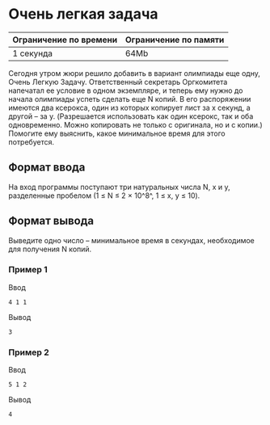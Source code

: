 # Очень легкая задача

| Ограничение по времени |  Ограничение по памяти|
|--|--|
| 1 секунда | 64Mb |

Сегодня утром жюри решило добавить в вариант олимпиады еще одну, Очень Легкую Задачу. Ответственный секретарь Оргкомитета напечатал ее условие в одном экземпляре, и теперь ему нужно до начала олимпиады успеть сделать еще N копий. В его распоряжении имеются два ксерокса, один из которых копирует лист за х секунд, а другой – за y. (Разрешается использовать как один ксерокс, так и оба одновременно. Можно копировать не только с оригинала, но и с копии.) Помогите ему выяснить, какое минимальное время для этого потребуется.

## Формат ввода

На вход программы поступают три натуральных числа N, x и y, разделенные пробелом (1 ≤ N ≤ 2 × 10^8^, 1 ≤ x, y ≤ 10).

## Формат вывода

Выведите одно число – минимальное время в секундах, необходимое для получения N копий.

### Пример 1

Ввод

    4 1 1

Вывод

    3

### Пример 2

Ввод

    5 1 2

Вывод

    4